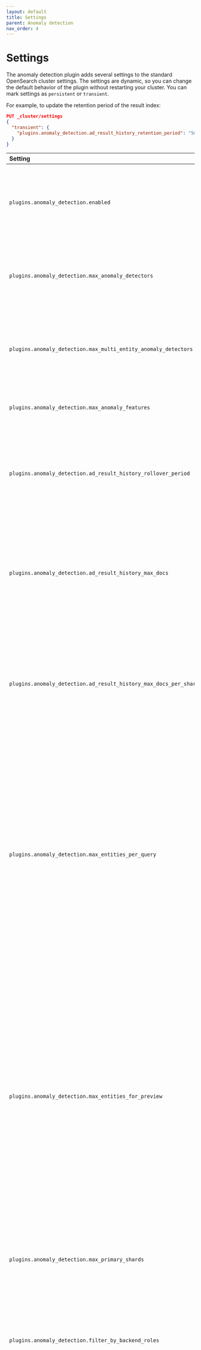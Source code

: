 ```yaml
---
layout: default
title: Settings
parent: Anomaly detection
nav_order: 4
---
```


# Settings

The anomaly detection plugin adds several settings to the standard OpenSearch cluster settings.
The settings are dynamic, so you can change the default behavior of the plugin without restarting your cluster.
You can mark settings as `persistent` or `transient`.

For example, to update the retention period of the result index:

```json
PUT _cluster/settings
{
  "transient": {
    "plugins.anomaly_detection.ad_result_history_retention_period": "5m"
  }
}
```

Setting | Default | Description
:--- | :--- | :---
`plugins.anomaly_detection.enabled` | True | Whether the anomaly detection plugin is enabled or not. If disabled, all detectors immediately stop running.
`plugins.anomaly_detection.max_anomaly_detectors` | 1,000 | The maximum number of non-high cardinality detectors (no category field) users can create.
`plugins.anomaly_detection.max_multi_entity_anomaly_detectors` | 10 | The maximum number of high cardinality detectors (with category field) in a cluster.
`plugins.anomaly_detection.max_anomaly_features` | 5 | The maximum number of features for a detector.
`plugins.anomaly_detection.ad_result_history_rollover_period` | 12h | How often the rollover condition is checked. If `true`, the anomaly detection plugin rolls over the result index to a new index.
`plugins.anomaly_detection.ad_result_history_max_docs` | 250,000,000 | The maximum number of documents in one result index. The anomaly detection plugin only counts refreshed documents in the primary shards.
`plugins.anomaly_detection.ad_result_history_max_docs_per_shard` | 1,350,000,000 | The maximum number of documents in a single shard of the result index. The anomaly detection plugin only counts the refreshed documents in the primary shards.
`plugins.anomaly_detection.max_entities_per_query` | 1,000,000 | The maximum unique values per detection interval for high cardinality detectors. By default, if the category field(s) have more than the configured unique values in a detector interval, the anomaly detection plugin orders them by the natural ordering of categorical values (for example, entity `ab` comes before `bc`) and then selects the top values.
`plugins.anomaly_detection.max_entities_for_preview` | 5 | The maximum unique category field values displayed with the preview operation for high cardinality detectors. By default, if the category field(s) have more than the configured unique values in a detector interval, the anomaly detection plugin orders them by the natural ordering of categorical values (for example, entity `ab` comes before `bc`) and then selects the top values.
`plugins.anomaly_detection.max_primary_shards` | 10 | The maximum number of primary shards an anomaly detection index can have.
`plugins.anomaly_detection.filter_by_backend_roles` | False | When you enable the security plugin and set this to `true`, the anomaly detection plugin filters results based on the user's backend role(s).
`plugins.anomaly_detection.max_batch_task_per_node` | 10 | Starting a historical analysis triggers a batch task. This setting is the number of batch tasks that you can run per data node. You can tune this setting from 1 to 1,000. If the data nodes can’t support all batch tasks and you’re not sure if the data nodes are capable of running more historical analysis, add more data nodes instead of changing this setting to a higher value. Increasing this value might bring more load on each data node.
`plugins.anomaly_detection.max_old_ad_task_docs_per_detector` | 1 | You can run historical analysis for the same detector many times. For each run, the anomaly detection plugin creates a new task. This setting is the number of previous tasks the plugin keeps. Set this value to at least 1 to track its last run. You can keep a maximum of 1,000 old tasks to avoid overwhelming the cluster.
`plugins.anomaly_detection.batch_task_piece_size` | 1,000 | The date range for a historical task is split into smaller pieces and the anomaly detection plugin runs the task piece by piece. Each piece contains 1,000 detection intervals by default. For example, if detector interval is 1 minute and one piece is 1,000 minutes, the feature data is queried every 1,000 minutes. You can change this setting from 1 to 10,000.
`plugins.anomaly_detection.batch_task_piece_interval_seconds` | 5 | Add a time interval between two pieces of the same historical analysis task. This interval prevents the task from consuming too much of the available resources and starving other operations like search and bulk index. You can change this setting from 1 to 600 seconds.
`plugins.anomaly_detection.max_top_entities_for_historical_analysis` | 1,000 | The maximum number of top entities that you run for a high cardinality detector historical analysis. The range is from 1 to 10,000.
`plugins.anomaly_detection.max_running_entities_per_detector_for_historical_analysis` | 10 | The number of entity tasks that you can run in parallel for a single high cardinality detector. The task slots available on your cluster also impact how many entities run in parallel. If a cluster has 3 data nodes, each data node has 10 task slots by default. Say you already have two high cardinality detectors and each of them run 10 entities. If you start a single-flow detector that takes 1 task slot, the number of task slots available is 10 * 3 - 10 * 2 - 1 = 9. If you now start a new high cardinality detector, the detector can only run 9 entities in parallel and not 10. You can tune this value from 1 to 1,000 based on your cluster's capability. If you set a higher value, the anomaly detection plugin runs historical analysis faster but also consumes more resources.
`plugins.anomaly_detection.max_cached_deleted_tasks` | 1,000 | You can rerun historical analysis for a single detector as many times as you like. The anomaly detection plugin only keeps a limited number of old tasks, by default 1 old task. If you run historical analysis three times for a detector, the oldest task is deleted. Because historical analysis generates a number of anomaly results in a short span of time, it's necessary to clean up anomaly results for a deleted task. With this field, you can configure how many deleted tasks you can cache at most. The plugin cleans up a task's results when it's deleted. If the plugin fails to do this cleanup, it adds the task's results into a cache and an hourly cron job performs the cleanup. You can use this setting to limit how many old tasks are put into cache to avoid a DDoS attack. After an hour, if still you find an old task result in the cache, use the [delete detector results API]({{site.url}}{{site.baseurl}}/monitoring-plugins/ad/api/#delete-detector-results) to delete the task result manually. You can tune this setting from 1 to 10,000.
`plugins.anomaly_detection.delete_anomaly_result_when_delete_detector` | False | Whether the anomaly detection plugin deletes the anomaly result when you delete a detector. If you want to save some disk space, especially if you've high cardinality detectors generating a lot of results, set this field to true. Alternatively, you can use the [delete detector results API]({{site.url}}{{site.baseurl}}/monitoring-plugins/ad/api/#delete-detector-results) to manually delete the results.
`plugins.anomaly_detection.dedicated_cache_size` | 10 | If the real-time analysis of a high cardinality detector starts successfully, the anomaly detection plugin guarantees keeping 10 (dynamically adjustable via this setting) entities' models in memory per node. If the number of entities exceeds this limit, the plugin puts the extra entities' models in a memory space shared by all detectors. The actual number of entities varies based on the memory that you've available and the frequencies of the entities. If you'd like the plugin to guarantee keeping more entities' models in memory and if you're cluster has sufficient memory, you can increase this setting value.
`plugins.anomaly_detection.max_concurrent_preview` | 2 | The maximum number of concurrent previews. You can use this setting to limit resource usage.
`plugins.anomaly_detection.model_max_size_percent` | 0.1 | The upper bound of the memory percentage for a model.
